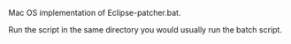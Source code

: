 Mac OS implementation of Eclipse-patcher.bat.

Run the script in the same directory you would usually run the batch script.
